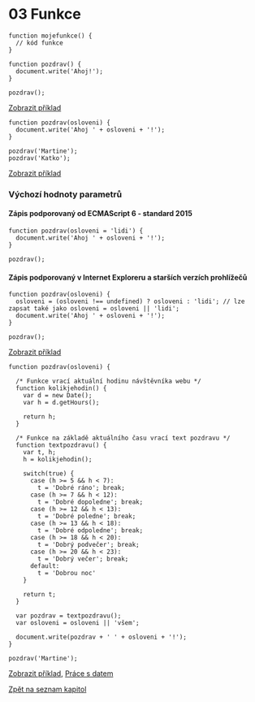 # 03 Funkce

```
function mojefunkce() {
  // kód funkce
}
```

```
function pozdrav() {
  document.write('Ahoj!');
}

pozdrav();
```
[Zobrazit příklad](https://jsfiddle.net/kaspim/9ub2xaLs/10/)

```
function pozdrav(osloveni) {
  document.write('Ahoj ' + osloveni + '!');
}

pozdrav('Martine');
pozdrav('Katko');
```
[Zobrazit příklad](https://jsfiddle.net/kaspim/9ub2xaLs/8/)

### Výchozí hodnoty parametrů
#### Zápis podporovaný od ECMAScript 6 - standard 2015
```
function pozdrav(osloveni = 'lidi') {
  document.write('Ahoj ' + osloveni + '!');
}

pozdrav();
```

#### Zápis podporovaný v Internet Exploreru a starších verzích prohlížečů
```
function pozdrav(osloveni) {
  osloveni = (osloveni !== undefined) ? osloveni : 'lidi'; // lze zapsat také jako osloveni = osloveni || 'lidi';
  document.write('Ahoj ' + osloveni + '!');
}

pozdrav();
```
[Zobrazit příklad](https://jsfiddle.net/kaspim/9ub2xaLs/9/)

```
function pozdrav(osloveni) {
  
  /* Funkce vrací aktuální hodinu návštěvníka webu */
  function kolikjehodin() {
    var d = new Date();
    var h = d.getHours();
    
    return h;
  }
  
  /* Funkce na základě aktuálního času vrací text pozdravu */
  function textpozdravu() {
    var t, h;
    h = kolikjehodin();
    
    switch(true) {
      case (h >= 5 && h < 7):
        t = 'Dobré ráno'; break;
      case (h >= 7 && h < 12):
        t = 'Dobré dopoledne'; break;
      case (h >= 12 && h < 13):
        t = 'Dobré poledne'; break;
      case (h >= 13 && h < 18):
        t = 'Dobré odpoledne'; break;
      case (h >= 18 && h < 20):
        t = 'Dobrý podvečer'; break;
      case (h >= 20 && h < 23):
        t = 'Dobrý večer'; break;
      default:
        t = 'Dobrou noc'
    }
    
    return t;
  }
  
  var pozdrav = textpozdravu();
  var osloveni = osloveni || 'všem';
  
  document.write(pozdrav + ' ' + osloveni + '!');
}

pozdrav('Martine');
```
[Zobrazit příklad](https://jsfiddle.net/kaspim/9ub2xaLs/11/), [Práce s datem](https://www.w3schools.com/js/js_dates.asp)

[Zpět na seznam kapitol](https://github.com/kaspim/pgs-training-js-basics-srcs/)

